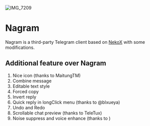 ![IMG_7209](https://github.com/user-attachments/assets/a588bef5-76c4-4536-b1b6-291f52ddce4b)

# Nagram

Nagram is a third-party Telegram client based on [NekoX](https://github.com/NekoX-Dev/NekoX) with some modifications.

## Additional feature over Nagram

1. Nice icon (thanks to MaitungTM)
2. Combine message
3. Editable text style 
4. Forced copy
5. Invert reply
6. Quick reply in longClick menu (thanks to @blxueya)
7. Undo and Redo
8. Scrollable chat preview (thanks to TeleTux)
9. Noise suppress and voice enhance (thanks to )
